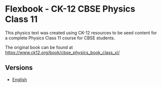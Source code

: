 # Flexbook - CK-12 CBSE Physics Class 11

This physics text was created using CK-12 resources to be seed content for a complete Physics Class 11 course for CBSE students.

The original book can be found at https://www.ck12.org/book/cbse_physics_book_class_xi/

## Versions

* [English](https://liascript.github.io/course/?https://raw.githubusercontent.com/LiaBooks/Flexbook-CK-12-CBSE-Physics-Class-11/main/English/README.md)
